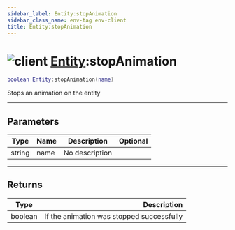 ```yaml
---
sidebar_label: Entity:stopAnimation
sidebar_class_name: env-tag env-client
title: Entity:stopAnimation
---
```


# <img src='/img/wiki/client.png' alt='client' data-tag='env-tag' /> [Entity](../entity/README.md):stopAnimation

```lua
boolean Entity:stopAnimation(name)
```

Stops an animation on the entity<br/>

-----------------
## Parameters

| Type   | Name | Description | Optional |
| ------ | ---- | ----------- | -------: |
| string | name | No description |   |

-----------------
## Returns

| Type   | Description |
| ------ | ----------: |
| boolean | If the animation was stopped successfully |
